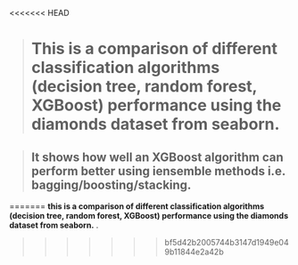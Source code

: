 <<<<<<< HEAD
># This is a comparison of different classification algorithms (decision tree, random forest, XGBoost) performance using the diamonds dataset from seaborn.

 >## It shows how well an XGBoost algorithm can perform better using iensemble methods i.e. bagging/boosting/stacking. 
=======
**this is a comparison of different classification algorithms (decision tree, random forest, XGBoost) performance using the diamonds dataset from seaborn.** .

 
>>>>>>> bf5d42b2005744b3147d1949e049b11844e2a42b
